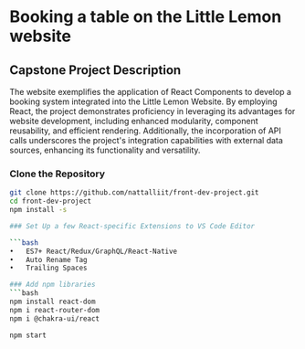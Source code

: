 # Booking a table on the Little Lemon website 

## Capstone Project Description

 The website exemplifies the application of React Components to develop a booking system integrated into the Little Lemon Website. By employing React, the project demonstrates proficiency in leveraging its advantages for website development, including enhanced modularity, component reusability, and efficient rendering. Additionally, the incorporation of API calls underscores the project's integration capabilities with external data sources, enhancing its functionality and versatility.

### Clone the Repository

```bash
git clone https://github.com/nattalliit/front-dev-project.git
cd front-dev-project
npm install -s

### Set Up a few React-specific Extensions to VS Code Editor

```bash
•	ES7+ React/Redux/GraphQL/React-Native
•	Auto Rename Tag 
•	Trailing Spaces 

### Add npm libraries
```bash
npm install react-dom
npm i react-router-dom
npm i @chakra-ui/react

npm start 